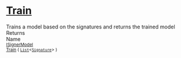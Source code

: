 # [Train](./IClassifier-100663478.md)

Trains a model based on the signatures and returns the trained model
<br>
Returns<img width=542/>Name
<br>
<sub>[ISignerModel](./../ISignerModel.md)</sub><img width=500/><sub>[Train](./IClassifier-100663478.md) ( [`List`](https://docs.microsoft.com/en-us/dotnet/api/System.Collections.Generic.List-1)\<[`Signature`](./../../Signature.md)> )</sub><br>


